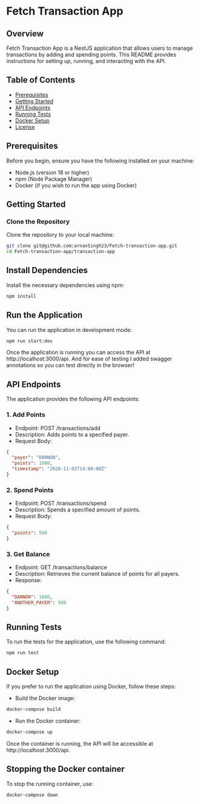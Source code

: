 # Fetch Transaction App

## Overview

Fetch Transaction App is a NestJS application that allows users to manage transactions by adding and spending points. This README provides instructions for setting up, running, and interacting with the API.

## Table of Contents

- [Prerequisites](#prerequisites)
- [Getting Started](#getting-started)
- [API Endpoints](#api-endpoints)
- [Running Tests](#running-tests)
- [Docker Setup](#docker-setup)
- [License](#license)

## Prerequisites

Before you begin, ensure you have the following installed on your machine:

- Node.js (version 18 or higher)
- npm (Node Package Manager)
- Docker (if you wish to run the app using Docker)

## Getting Started

### Clone the Repository

Clone the repository to your local machine:

```bash
git clone git@github.com:arnavSingh23/Fetch-transaction-app.git
cd Fetch-transaction-app/transaction-app
```

## Install Dependencies

Install the necessary dependencies using npm:

```bash
npm install
```
## Run the Application 

You can run the application in development mode: 

```bash
npm run start:dev
```
Once the application is running you can access the API at
http://localhost:3000/api. And for ease of testing I added
swagger annotations so you can test directly in the browser!

## API Endpoints

The application provides the following API endpoints:

### 1. Add Points

- Endpoint: POST /transactions/add
- Description: Adds points to a specified payer.
- Request Body: 
```json
{
  "payer": "DANNON",
  "points": 1000,
  "timestamp": "2020-11-02T14:00:00Z"
}
```

### 2. Spend Points
 - Endpoint: POST /transactions/spend
 - Description: Spends a specified amount of points.
 - Request Body:
```json
{
  "points": 500
}
```

### 3. Get Balance
- Endpoint: GET /transactions/balance
- Description: Retrieves the current balance of points for all payers.
- Response:
```json
{
  "DANNON": 1000,
  "ANOTHER_PAYER": 500
}
```

## Running Tests

To run the tests for the application, use the following command:

```bash
npm run test
```

## Docker Setup

If you prefer to run the application using Docker, follow these steps:

- Build the Docker image:
```bash
docker-compose build
```
- Run the Docker container:
```bash
docker-compose up
```

Once the container is running, the API will be accessible at
http://localhost:3000/api.

## Stopping the Docker container

To stop the running container, use:

```bash
docker-compose down
```


